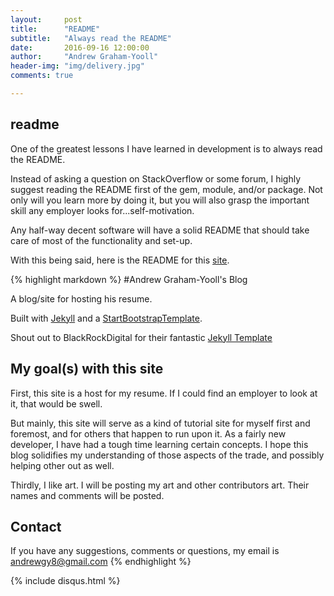 ```yaml
---
layout:     post
title:      "README"
subtitle:   "Always read the README"
date:       2016-09-16 12:00:00
author:     "Andrew Graham-Yooll"
header-img: "img/delivery.jpg"
comments: true

---
```


<h2 class="section-heading">readme</h2>
<p>One of the greatest lessons I have learned in development is to always read the README.</p>

<p>Instead of asking a question on StackOverflow or some forum, I highly suggest reading the README first of the gem, module, and/or package.  Not only will you learn more by doing it, but you will also grasp the important skill any employer looks for...self-motivation.</p>

<p>Any half-way decent software will have a solid README that should take care of most of the functionality and set-up.</p>

<p>With this being said, here is the README for this <a href="https://github.com/andrewgy8/andrewgy8.github.io">site</a>.</p>


{% highlight markdown %}
#Andrew Graham-Yooll's Blog

A blog/site for hosting his resume.

Built with [Jekyll](https://jekyllrb.com/) and a [StartBootstrapTemplate](https://startbootstrap.com/template-categories/landing-pages/).

Shout out to BlackRockDigital for their fantastic [Jekyll Template](http://blackrockdigital.github.io/startbootstrap-clean-blog-jekyll/)

## My goal(s) with this site

First, this site is a host for my resume. If I could find an employer to look at it, 
that would be swell.  

But mainly, this site will serve as a kind of tutorial site for myself first and foremost, 
and for others that happen to run upon it. As a fairly new developer, I have had a tough time 
learning certain concepts. I hope this blog solidifies my understanding of those aspects of the 
trade, and possibly helping other out as well.  

Thirdly, I like art. I will be posting my art and other contributors art. Their names and 
comments will be posted.  

## Contact

If you have any suggestions, comments or questions, my email is andrewgy8@gmail.com
{% endhighlight %}

{% include disqus.html %}